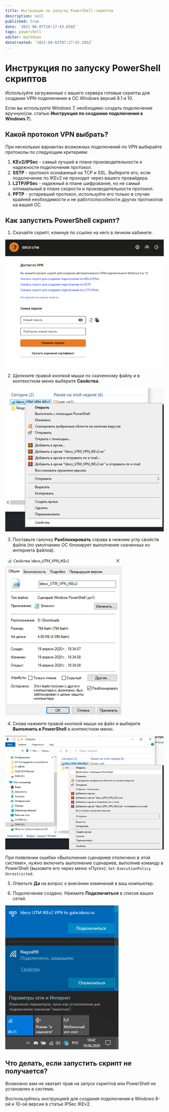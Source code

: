 ```yaml
---
title: Инструкция по запуску PowerShell-скриптов
description: null
published: true
date: '2021-06-07T10:17:43.030Z'
tags: powershell
editor: markdown
dateCreated: '2021-04-02T07:27:55.285Z'
---
```


# Инструкция по запуску PowerShell скриптов

Используйте загруженные с вашего сервера готовые скрипты для создания VPN-подключения в ОС Windows версий 8.1 и 10.

Если вы используете Windows 7, необходимо создать подключение вручную\(cм. статью **Инструкция** **по созданию подключения в Windows 7**\).

## Какой протокол VPN выбрать?

При нескольких вариантах возможных подключений по VPN выбирайте протоколы по следующим критериям: 

1. **KEv2/IPSec** - самый лучший в плане производительности и надежности подключения протокол. 
2. **SSTP** - протокол основанный на TCP и SSL. Выберите его, если подключение по IKEv2 не проходит через вашего провайдера. 
3. **L2TP/IPSec** - надежный в плане шифрования, но не самый оптимальный в плане скорости и производительности протокол. 
4. **PPTP** - устаревший протокол, используйте его только в случае крайней необходимости и не работоспособности других протоколов на вашей ОС.

## Как запустить PowerShell скрипт?

1. Скачайте скрипт, кликнув по ссылке на него в личном кабинете.

![](../../../.gitbook/assets/lk_001.png)

2. Щелкните правой кнопкой мыши по скаченному файлу и в контекстном меню выберите **Свойства**.

![](../../../.gitbook/assets/свойства_файла.png)

3. Поставьте галочку **Разблокировать** справа в нижнем углу свойств файла \(по умолчанию ОС блокирует выполнение скаченных из интернета файлов\).

![](../../../.gitbook/assets/разблокировать.png)

4. Снова нажмите правой кнопкой мыши на файл и выберите **Выполнить в PowerShell** в контекстном меню.

![](../../../.gitbook/assets/выполнить.png)

При появлении ошибки «Выполнение сценариев отключено в этой системе», нужно включить выполнение сценариев, выполнив команду в PowerShell \(вызовите его через меню «Пуск»\): `Set-ExecutionPolicy Unrestricted`.

5. Ответьте **Да** на вопрос о внесении изменений в ваш компьютер.

6. Подключение создано. Нажмите **Подключиться** в списке ваших сетей.

![](../../../.gitbook/assets/подключение.png)

## Что делать, если запустить скрипт не получается?

Возможно вам не хватает прав на запуск скриптов или PowerShell не установлен в системе.

Воспользуйтесь инструкцией для создания подключения в Windows 8-ой и 10-ой версии в статье IPSec IKEv2.

